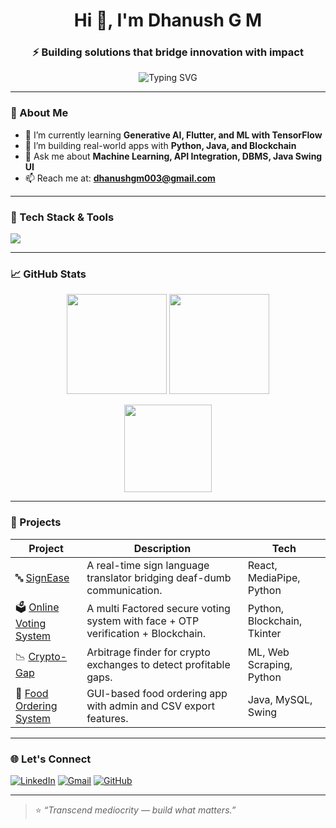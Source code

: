 <h1 align="center">Hi 👋, I'm Dhanush G M</h1>
<h3 align="center">⚡ Building solutions that bridge innovation with impact</h3>

<p align="center">
  <img src="https://readme-typing-svg.herokuapp.com?font=Fira+Code&weight=500&size=22&duration=4000&pause=1000&center=true&vCenter=true&color=00FFD5&width=435&lines=Machine+Learning+Enthusiast;Full-Stack+Developer+%7C+Open+Source+Contributor;Passionate+about+Real-World+Problem+Solving" alt="Typing SVG" />
</p>

---

### 🧠 About Me

- 🌱 I’m currently learning **Generative AI, Flutter, and ML with TensorFlow**
- 👯 I’m building real-world apps with **Python, Java, and Blockchain**
- 💬 Ask me about **Machine Learning, API Integration, DBMS, Java Swing UI**
- 📫 Reach me at: **dhanushgm003@gmail.com**

---

### 🔧 Tech Stack & Tools
<p align="left">
  <img src="https://skillicons.dev/icons?i=python,java,flutter,tensorflow,pytorch,react,html,css,js,git,mysql,mongodb,docker,github,vscode,figma,linux" />
</p>

---

### 📈 GitHub Stats

<p align="center">
  <img src="https://github-readme-stats.vercel.app/api?username=dgm003&show_icons=true&theme=tokyonight&count_private=true" height="160"/>
  <img src="https://github-readme-streak-stats.herokuapp.com/?user=dgm003&theme=tokyonight" height="160"/>
</p>

<p align="center">
  <img src="https://github-readme-stats.vercel.app/api/top-langs/?username=dgm003&layout=compact&theme=tokyonight" height="140"/>
</p>

---

### 🚀 Projects

| Project | Description | Tech |
|--------|-------------|------|
| 🔤 [SignEase](https://github.com/dgm003/SignEase) | A real-time sign language translator bridging deaf-dumb communication. | React, MediaPipe, Python |
| 🗳️ [Online Voting System](https://github.com/dgm003/Online_Voting_System) | A multi Factored secure voting system with face + OTP verification + Blockchain. | Python, Blockchain, Tkinter |
| 📉 [Crypto-Gap](https://github.com/YBU666/CRYPTO-GAP) | Arbitrage finder for crypto exchanges to detect profitable gaps. | ML, Web Scraping, Python |
| 🍔 [Food Ordering System](https://github.com/dgm003/Food-ordering-system) | GUI-based food ordering app with admin and CSV export features. | Java, MySQL, Swing |

---

### 🌐 Let's Connect
<p align="left">
  <a href="www.linkedin.com/in/dhanush-gm" target="_blank"><img alt="LinkedIn" src="https://img.shields.io/badge/LinkedIn-0A66C2?style=for-the-badge&logo=linkedin&logoColor=white"/></a>
  <a href="mailto:dhanushgm003k@gmail.com"><img alt="Gmail" src="https://img.shields.io/badge/Gmail-D14836?style=for-the-badge&logo=gmail&logoColor=white"/></a>
  <a href="https://github.com/dgm003" target="_blank"><img alt="GitHub" src="https://img.shields.io/badge/GitHub-000000?style=for-the-badge&logo=github&logoColor=white"/></a>  
</p>

---

> ⭐ *“Transcend mediocrity — build what matters.”*
